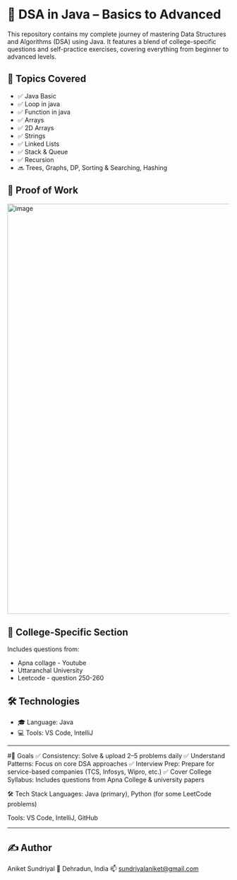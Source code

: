 # 🎯 DSA in Java – Basics to Advanced

This repository contains my complete journey of mastering Data Structures and Algorithms (DSA) using Java.
It features a blend of college-specific questions and self-practice exercises, covering everything from beginner to advanced levels.

## 📘 Topics Covered
- ✅ Java Basic
- ✅ Loop in java
- ✅ Function in java
- ✅ Arrays
- ✅ 2D Arrays
- ✅ Strings
- ✅ Linked Lists
- ✅ Stack & Queue
- ✅ Recursion
- 🔜 Trees, Graphs, DP, Sorting & Searching, Hashing

## 🧪 Proof of Work

<img width="1909" height="927" alt="image" src="https://github.com/user-attachments/assets/9fe3bb5d-9245-4a7c-b5f0-88f2ef2c5ac7" />



## 🏫 College-Specific Section
Includes questions from:
- Apna collage - Youtube
- Uttaranchal University
- Leetcode - question 250-260

## 🛠️ Technologies
- 🎓 Language: Java
- 💻 Tools: VS Code, IntelliJ

---

#🎯 Goals
✅ Consistency: Solve & upload 2–5 problems daily
✅ Understand Patterns: Focus on core DSA approaches
✅ Interview Prep: Prepare for service-based companies (TCS, Infosys, Wipro, etc.)
✅ Cover College Syllabus: Includes questions from Apna College & university papers

🛠 Tech Stack
Languages: Java (primary), Python (for some LeetCode problems)

Tools: VS Code, IntelliJ, GitHub

----
## ✍️ Author
Aniket Sundriyal
📍 Dehradun, India
📫 sundriyalaniket@gmail.com
